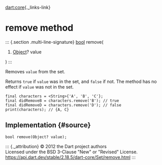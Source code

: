 [dart:core](../../dart-core/dart-core-library){._links-link}

remove method
=============

::: {.section .multi-line-signature}
[bool](../bool-class) remove(

1.  [Object](../object-class)? value

)
:::

Removes `value` from the set.

Returns `true` if `value` was in the set, and `false` if not. The method
has no effect if `value` was not in the set.

``` {.language-dart data-language="dart"}
final characters = <String>{'A', 'B', 'C'};
final didRemoveB = characters.remove('B'); // true
final didRemoveD = characters.remove('D'); // false
print(characters); // {A, C}
```

Implementation {#source}
--------------

``` {.language-dart data-language="dart"}
bool remove(Object? value);
```

::: {._attribution}
© 2012 the Dart project authors\
Licensed under the BSD 3-Clause \"New\" or \"Revised\" License.\
<https://api.dart.dev/stable/2.18.5/dart-core/Set/remove.html>
:::
